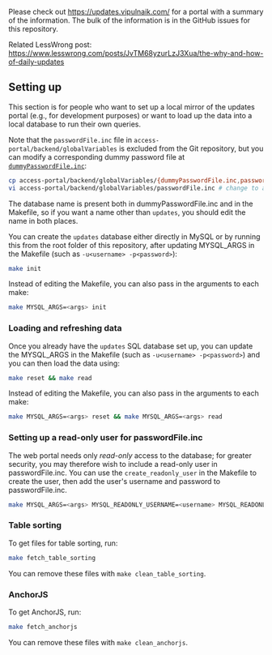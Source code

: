 Please check out https://updates.vipulnaik.com/ for a portal with a
summary of the information. The bulk of the information is in the
GitHub issues for this repository.

Related LessWrong post:
https://www.lesswrong.com/posts/JvTM68yzurLzJ3Xua/the-why-and-how-of-daily-updates

## Setting up

This section is for people who want to set up a local mirror of the
updates portal (e.g., for development purposes) or want to load up
the data into a local database to run their own queries.

Note that the `passwordFile.inc` file in
`access-portal/backend/globalVariables` is excluded from the Git
repository, but you can modify a corresponding dummy password file at
[`dummyPasswordFile.inc`](https://github.com/vipulnaik/daily-updates/blob/master/access-portal/backend/globalVariables/dummyPasswordFile.inc):

```bash
cp access-portal/backend/globalVariables/{dummyPasswordFile.inc,passwordFile.inc}
vi access-portal/backend/globalVariables/passwordFile.inc # change to add database login info
```

The database name is present both in dummyPasswordFile.inc and in the
Makefile, so if you want a name other than `updates`, you should
edit the name in both places.

You can create the `updates` database either directly in MySQL or
by running this from the root folder of this repository, after
updating MYSQL_ARGS in the Makefile (such as `-u<username>
-p<password>`):

```bash
make init
```

Instead of editing the Makefile, you can also pass in the arguments to each make:

```bash
make MYSQL_ARGS=<args> init
```

### Loading and refreshing data

Once you already have the `updates` SQL database set up, you can
update the MYSQL_ARGS in the Makefile (such as `-u<username>
-p<password>`) and you can then load the data using:

```bash
make reset && make read
```

Instead of editing the Makefile, you can also pass in the arguments to each make:

```bash
make MYSQL_ARGS=<args> reset && make MYSQL_ARGS=<args> read
```

### Setting up a read-only user for passwordFile.inc

The web portal needs only *read-only* access to the database; for
greater security, you may therefore wish to include a read-only user
in passwordFile.inc. You can use the `create_readonly_user` in the
Makefile to create the user, then add the user's username and password
to passwordFile.inc.

```bash
make MYSQL_ARGS=<args> MYSQL_READONLY_USERNAME=<username> MYSQL_READONLY_PASSWORD=<password> create_readonly_user
```

### Table sorting

To get files for table sorting, run:

```bash
make fetch_table_sorting
```

You can remove these files with `make clean_table_sorting`.

### AnchorJS

To get AnchorJS, run:

```bash
make fetch_anchorjs
```

You can remove these files with `make clean_anchorjs`.
